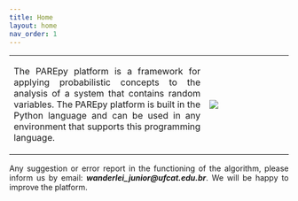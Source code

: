 ```yaml
---
title: Home
layout: home
nav_order: 1
---
```


<table>
  <tr>
    <td style="width:70%;"><p align="justify">The PAREpy platform is a framework for applying probabilistic concepts to the analysis of a system that contains random variables. The PAREpy platform is built in the Python language and can be used in any environment that supports this programming language.</p></td>
    <td style="width:30%;"><img src="assets/imgages/logo.png"/></td>  
  </tr>
</table>  

<p align="justify">Any suggestion or error report in the functioning of the algorithm, please inform us by email: <b><i>wanderlei_junior@ufcat.edu.br</i></b>. We will be happy to improve the platform.</p>


